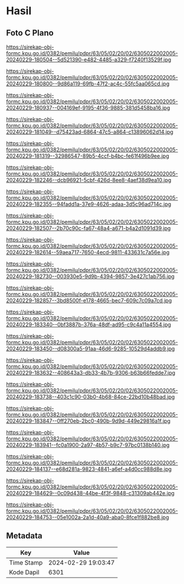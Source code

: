 # Hasil

## Foto C Plano

https://sirekap-obj-formc.kpu.go.id/0382/pemilu/pdpr/63/05/02/20/02/6305022002005-20240229-180504--5d521390-e482-4485-a329-f7240f13529f.jpg

https://sirekap-obj-formc.kpu.go.id/0382/pemilu/pdpr/63/05/02/20/02/6305022002005-20240229-180800--9d86a119-69fb-47f2-ac4c-55fc5aa065cd.jpg

https://sirekap-obj-formc.kpu.go.id/0382/pemilu/pdpr/63/05/02/20/02/6305022002005-20240229-180937--004169ef-9195-4f36-9885-381d5458ba16.jpg

https://sirekap-obj-formc.kpu.go.id/0382/pemilu/pdpr/63/05/02/20/02/6305022002005-20240229-181049--d75423ad-6864-47c5-a864-c13896062d14.jpg

https://sirekap-obj-formc.kpu.go.id/0382/pemilu/pdpr/63/05/02/20/02/6305022002005-20240229-181319--32986547-89b5-4ccf-b4bc-fe61f496b9ee.jpg

https://sirekap-obj-formc.kpu.go.id/0382/pemilu/pdpr/63/05/02/20/02/6305022002005-20240229-182246--dcb96921-5cbf-426d-8ee8-4aef38d9ea10.jpg

https://sirekap-obj-formc.kpu.go.id/0382/pemilu/pdpr/63/05/02/20/02/6305022002005-20240229-182355--94fadd1a-37e9-4626-adaa-3d5c96ad714c.jpg

https://sirekap-obj-formc.kpu.go.id/0382/pemilu/pdpr/63/05/02/20/02/6305022002005-20240229-182507--2b70c90c-fa67-48a4-a671-b4a2d1091d39.jpg

https://sirekap-obj-formc.kpu.go.id/0382/pemilu/pdpr/63/05/02/20/02/6305022002005-20240229-182614--59aea717-7650-4ecd-9811-433631c7a56e.jpg

https://sirekap-obj-formc.kpu.go.id/0382/pemilu/pdpr/63/05/02/20/02/6305022002005-20240229-182730--003930e5-9d9b-4394-9857-3e427c1ab756.jpg

https://sirekap-obj-formc.kpu.go.id/0382/pemilu/pdpr/63/05/02/20/02/6305022002005-20240229-182857--3bd8500f-e178-4665-bec7-609c7c09a7cd.jpg

https://sirekap-obj-formc.kpu.go.id/0382/pemilu/pdpr/63/05/02/20/02/6305022002005-20240229-183340--0bf3887b-376a-48df-ad95-c9c4a11a4554.jpg

https://sirekap-obj-formc.kpu.go.id/0382/pemilu/pdpr/63/05/02/20/02/6305022002005-20240229-183450--d08300a5-91aa-46d6-9285-10529d4addb9.jpg

https://sirekap-obj-formc.kpu.go.id/0382/pemilu/pdpr/63/05/02/20/02/6305022002005-20240229-183632--408643a3-db33-4b7b-9306-b63b66fedde7.jpg

https://sirekap-obj-formc.kpu.go.id/0382/pemilu/pdpr/63/05/02/20/02/6305022002005-20240229-183738--403c1c90-03b0-4b68-84ce-22bd10b48bad.jpg

https://sirekap-obj-formc.kpu.go.id/0382/pemilu/pdpr/63/05/02/20/02/6305022002005-20240229-183847--0ff270eb-2bc0-490b-9d9d-449e29816a1f.jpg

https://sirekap-obj-formc.kpu.go.id/0382/pemilu/pdpr/63/05/02/20/02/6305022002005-20240229-183941--fc0a1900-2a97-4b57-b9c7-97bc0138b140.jpg

https://sirekap-obj-formc.kpu.go.id/0382/pemilu/pdpr/63/05/02/20/02/6305022002005-20240229-184137--e68d281a-9823-4841-a6ef-a4d0cc988d8e.jpg

https://sirekap-obj-formc.kpu.go.id/0382/pemilu/pdpr/63/05/02/20/02/6305022002005-20240229-184629--0c09d438-44be-4f3f-9848-c31309ab442e.jpg

https://sirekap-obj-formc.kpu.go.id/0382/pemilu/pdpr/63/05/02/20/02/6305022002005-20240229-184753--05e1002a-2a1d-40a9-aba0-8fce1f882be8.jpg


## Metadata

| Key        | Value               |
| ---------- | ------------------- |
| Time Stamp | 2024-02-29 19:03:47 |
| Kode Dapil | 6301                |



